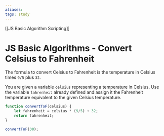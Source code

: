 ```yaml
---
aliases:
tags: study
---
```

[[JS Basic Algorithm Scripting]]
# JS Basic Algorithms - Convert Celsius to Fahrenheit
The formula to convert Celsius to Fahrenheit is the temperature in Celsius times `9/5` plus `32`.

You are given a variable `celsius` representing a temperature in Celsius. Use the variable `fahrenheit` already defined and assign it the Fahrenheit temperature equivalent to the given Celsius temperature.

```js
function convertToF(celsius) {
	let fahrenheit = celsius * (9/5) + 32;
	return fahrenheit;
}

convertToF(30);
```